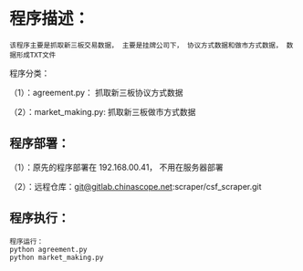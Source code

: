 程序描述：
============
    该程序主要是抓取新三板交易数据， 主要是挂牌公司下， 协议方式数据和做市方式数据， 数据形成TXT文件
    
    
程序分类：

（1）：agreement.py：   抓取新三板协议方式数据

（2）：market_making.py:    抓取新三板做市方式数据
    
    
程序部署：
---------
（1）：原先的程序部署在 192.168.00.41， 不用在服务器部署

（2）：远程仓库：git@gitlab.chinascope.net:scraper/csf_scraper.git


程序执行：
--------
    程序运行：
    python agreement.py
    python market_making.py
    
    
    

    
